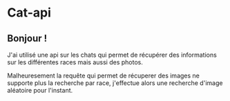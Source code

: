 # Cat-api
## Bonjour !
J'ai utilisé une api sur les chats qui permet de récupérer des informations sur les différentes races
mais aussi des photos.

Malheuresement la requête qui permet de récuperer des images ne supporte plus la recherche par race, j'effectue alors 
une recherche d'image aléatoire pour l'instant.

